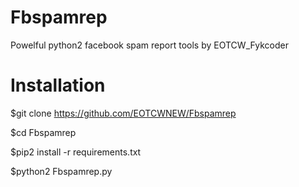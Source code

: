 # Fbspamrep
Powelful python2 facebook spam report tools by EOTCW_Fykcoder

# Installation
$git clone https://github.com/EOTCWNEW/Fbspamrep

$cd Fbspamrep

$pip2 install -r requirements.txt

$python2 Fbspamrep.py
